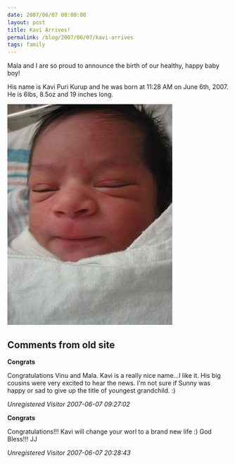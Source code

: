 ```yaml
---
date: 2007/06/07 00:00:00
layout: post
title: Kavi Arrives!
permalink: /blog/2007/06/07/kavi-arrives
tags: family
---
```


Mala and I are so proud to announce the birth of our healthy, happy baby boy!

His name is Kavi Puri Kurup and he was born at 11:28 AM on June 6th, 2007. He is 6lbs, 8.5oz and 19 inches long.

<img src="/images/kavi-birth.JPG" height="500" width="375" alt="Kavi" />  

<div id="comment-box">
<h2>Comments from old site</h2>

<div class="one-comment">
<p><b>Congrats</b></p>
<p>
Congratulations Vinu and Mala. Kavi is a really nice name...I like
it. His big cousins were very excited to hear the news. I'm not sure
if Sunny was happy or sad to give up the title of youngest
grandchild. :)
</p>
<address class="signature">
<span class="author">Unregistered Visitor</span>
<span class="date">2007-06-07 09:27:02</span>
</address>
</div>

<div class="one-comment">
<p><b>Congrats</b></p>
<p>
Congratulations!!! Kavi will change your worl to a brand new life :)
God Bless!!! JJ
</p>
<address class="signature">
<span class="author">Unregistered Visitor</span>
<span class="date">2007-06-07 20:28:43</span>
</address>
</div>

</div>

